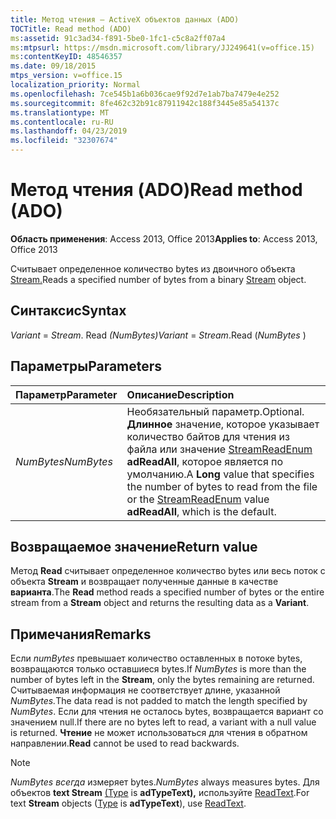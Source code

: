 ```yaml
---
title: Метод чтения — ActiveX объектов данных (ADO)
TOCTitle: Read method (ADO)
ms:assetid: 91c3ad34-f891-5be0-1fc1-c5c8a2ff07a4
ms:mtpsurl: https://msdn.microsoft.com/library/JJ249641(v=office.15)
ms:contentKeyID: 48546357
ms.date: 09/18/2015
mtps_version: v=office.15
localization_priority: Normal
ms.openlocfilehash: 7ce545b1a6b036cae9f92d7e1ab7ba7479e4e252
ms.sourcegitcommit: 8fe462c32b91c87911942c188f3445e85a54137c
ms.translationtype: MT
ms.contentlocale: ru-RU
ms.lasthandoff: 04/23/2019
ms.locfileid: "32307674"
---
```

# <a name="read-method-ado"></a><span data-ttu-id="3d2d9-102">Метод чтения (ADO)</span><span class="sxs-lookup"><span data-stu-id="3d2d9-102">Read method (ADO)</span></span>

<span data-ttu-id="3d2d9-103">**Область применения**: Access 2013, Office 2013</span><span class="sxs-lookup"><span data-stu-id="3d2d9-103">**Applies to**: Access 2013, Office 2013</span></span>

<span data-ttu-id="3d2d9-104">Считывает определенное количество bytes из двоичного объекта [Stream.](stream-object-ado.md)</span><span class="sxs-lookup"><span data-stu-id="3d2d9-104">Reads a specified number of bytes from a binary [Stream](stream-object-ado.md) object.</span></span>

## <a name="syntax"></a><span data-ttu-id="3d2d9-105">Синтаксис</span><span class="sxs-lookup"><span data-stu-id="3d2d9-105">Syntax</span></span>

<span data-ttu-id="3d2d9-106">*Variant*  =  *Stream*. Read *(NumBytes)*</span><span class="sxs-lookup"><span data-stu-id="3d2d9-106">*Variant* = *Stream*.Read (*NumBytes* )</span></span>

## <a name="parameters"></a><span data-ttu-id="3d2d9-107">Параметры</span><span class="sxs-lookup"><span data-stu-id="3d2d9-107">Parameters</span></span>

|<span data-ttu-id="3d2d9-108">Параметр</span><span class="sxs-lookup"><span data-stu-id="3d2d9-108">Parameter</span></span>|<span data-ttu-id="3d2d9-109">Описание</span><span class="sxs-lookup"><span data-stu-id="3d2d9-109">Description</span></span>|
|:--------|:----------|
|<span data-ttu-id="3d2d9-110">*NumBytes*</span><span class="sxs-lookup"><span data-stu-id="3d2d9-110">*NumBytes*</span></span> |<span data-ttu-id="3d2d9-111">Необязательный параметр.</span><span class="sxs-lookup"><span data-stu-id="3d2d9-111">Optional.</span></span> <span data-ttu-id="3d2d9-112">**Длинное** значение, которое указывает количество байтов для чтения из файла или значение [StreamReadEnum](streamreadenum.md) **adReadAll**, которое является по умолчанию.</span><span class="sxs-lookup"><span data-stu-id="3d2d9-112">A **Long** value that specifies the number of bytes to read from the file or the [StreamReadEnum](streamreadenum.md) value **adReadAll**, which is the default.</span></span>|

## <a name="return-value"></a><span data-ttu-id="3d2d9-113">Возвращаемое значение</span><span class="sxs-lookup"><span data-stu-id="3d2d9-113">Return value</span></span>

<span data-ttu-id="3d2d9-114">Метод **Read** считывает определенное количество bytes или весь поток с объекта **Stream** и возвращает полученные данные в качестве **варианта**.</span><span class="sxs-lookup"><span data-stu-id="3d2d9-114">The **Read** method reads a specified number of bytes or the entire stream from a **Stream** object and returns the resulting data as a **Variant**.</span></span>

## <a name="remarks"></a><span data-ttu-id="3d2d9-115">Примечания</span><span class="sxs-lookup"><span data-stu-id="3d2d9-115">Remarks</span></span>

<span data-ttu-id="3d2d9-116">Если *numBytes* превышает количество оставленных в потоке bytes, возвращаются только оставшиеся bytes.</span><span class="sxs-lookup"><span data-stu-id="3d2d9-116">If *NumBytes* is more than the number of bytes left in the **Stream**, only the bytes remaining are returned.</span></span> <span data-ttu-id="3d2d9-117">Считываемая информация не соответствует длине, указанной *NumBytes.*</span><span class="sxs-lookup"><span data-stu-id="3d2d9-117">The data read is not padded to match the length specified by *NumBytes*.</span></span> <span data-ttu-id="3d2d9-118">Если для чтения не осталось bytes, возвращается вариант со значением null.</span><span class="sxs-lookup"><span data-stu-id="3d2d9-118">If there are no bytes left to read, a variant with a null value is returned.</span></span> <span data-ttu-id="3d2d9-119">**Чтение** не может использоваться для чтения в обратном направлении.</span><span class="sxs-lookup"><span data-stu-id="3d2d9-119">**Read** cannot be used to read backwards.</span></span>

> [!NOTE]
> <span data-ttu-id="3d2d9-120">*NumBytes всегда* измеряет bytes.</span><span class="sxs-lookup"><span data-stu-id="3d2d9-120">*NumBytes* always measures bytes.</span></span> <span data-ttu-id="3d2d9-121">Для объектов **text Stream** [(Type](type-property-ado-stream.md) is **adTypeText),** используйте [ReadText](readtext-method-ado.md).</span><span class="sxs-lookup"><span data-stu-id="3d2d9-121">For text **Stream** objects ([Type](type-property-ado-stream.md) is **adTypeText**), use [ReadText](readtext-method-ado.md).</span></span>


